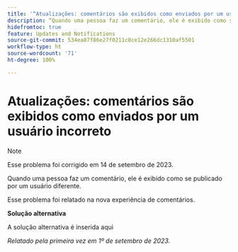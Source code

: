 ```yaml
---
title: '“Atualizações: comentários são exibidos como enviados por um usuário incorreto”'
description: “Quando uma pessoa faz um comentário, ele é exibido como se publicado por um usuário diferente.”
hidefromtoc: true
feature: Updates and Notifications
source-git-commit: 534ea87f86e27f0211c8ce12e266dc1310af5501
workflow-type: ht
source-wordcount: '71'
ht-degree: 100%

---
```



# Atualizações: comentários são exibidos como enviados por um usuário incorreto

>[!NOTE]
>
>Esse problema foi corrigido em 14 de setembro de 2023.

Quando uma pessoa faz um comentário, ele é exibido como se publicado por um usuário diferente.

Esse problema foi relatado na nova experiência de comentários.

**Solução alternativa**

A solução alternativa é inserida aqui

_Relatado pela primeira vez em 1º de setembro de 2023._

